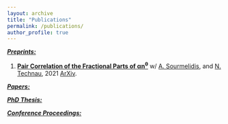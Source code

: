 ```yaml
---
layout: archive
title: "Publications"
permalink: /publications/
author_profile: true
---
```


***<u>Preprints:</u>***

1. [<b>Pair Correlation of the Fractional Parts of $\mathbf{\alpha n^\theta}$</b>](files/theta.pdf) w/ [A. Sourmelidis](https://www.math.tugraz.at/~sourmelidis/), and [N. Technau](https://sites.google.com/view/niclas-technaus-website), 2021 [ArXiv](https://arxiv.org/abs/2106.09800).

***<u>Papers:</u>***

***<u>PhD Thesis:</u>***

***<u>Conference Proceedings:</u>***
